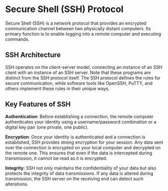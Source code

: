 # Secure Shell (SSH) Protocol

Secure Shell (SSH) is a network protocol that provides an encrypted communication channel between two physically distant computers. Its primary function is to enable logging into a remote computer and executing commands.

## SSH Architecture

SSH operates on the client-server model, connecting an instance of an SSH client with an instance of an SSH server. Note that these programs are distinct from the SSH protocol itself. The SSH protocol defines the rules for secure communication, while software tools like OpenSSH, PuTTY, and others implement these rules in their unique ways.&#x20;

## Key Features of SSH

**Authentication**: Before establishing a connection, the remote computer authenticates your identity using a username/password combination or a digital key pair (one private, one public).&#x20;

**Encryption**: Once your identity is authenticated and a connection is established, SSH provides strong encryption for your session. Any data sent over the connection is encrypted on your local computer and decrypted on the remote one. This ensures that even if the data is intercepted during transmission, it cannot be read as it is encrypted.&#x20;

**Integrity**: SSH not only maintains the confidentiality of your data but also protects the integrity of data transmissions. If any data is altered during transmission, the SSH server on the receiving end can detect such alterations.
